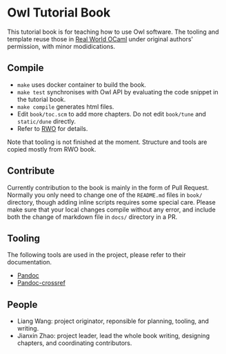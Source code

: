 # Owl Tutorial Book

This tutorial book is for teaching how to use Owl software. The tooling and template reuse those in [Real World OCaml](https://realworldocaml.org/) under original authors' permission, with minor modidications.


## Compile

- `make` uses docker container to build the book.
- `make test` synchronises with Owl API by evaluating the code snippet in the tutorial book.
- `make compile` generates html files.
- Edit `book/toc.scm` to add more chapters. Do not edit `book/tune` and `static/dune` directly.
- Refer to [RWO](https://github.com/realworldocaml/book/blob/master/README.md) for details.

Note that tooling is not finished at the moment. Structure and tools are copied mostly from RWO book.


## Contribute

Currently contribution to the book is mainly in the form of Pull Request. 
Normally you only need to change one of the `README.md` files in `book/` directory, though adding inline scripts requires some special care.
Please make sure that your local changes compile without any error, and include both the change of markdown file in `docs/` directory in a PR. 


## Tooling

The following tools are used in the project, please refer to their documentation.

- [Pandoc](https://pandoc.org/MANUAL.html)
- [Pandoc-crossref](http://lierdakil.github.io/pandoc-crossref/)

## People

- Liang Wang: project originator, reponsible for planning, tooling, and writing.
- Jianxin Zhao: project leader, lead the whole book writing, designing chapters, and coordinating contributors.
